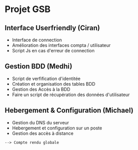 # Projet GSB

## Interface Userfriendly (Ciran)

- Interface de connection
- Amélioration des interfaces compta / utilisateur
- Script Js en cas d'erreur de connection 

## Gestion BDD (Medhi)

- Script de verfification d'identitée
- Création et organisation des tables BDD
- Gestion des Accès à la BDD
- Faire un script de récupération des données d'utilisateur

## Hebergement & Configuration (Michael)

- Gestion du DNS du serveur
- Hebergement et configuration sur un poste
- Gestion des accès à distance

`--> Compte rendu globale`